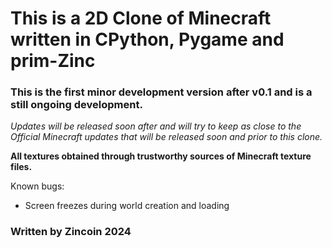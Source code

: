 # This is a 2D Clone of Minecraft written in CPython, Pygame and prim-Zinc

### This is the first minor development version after v0.1 and is a still ongoing development.

_Updates will be released soon after and will try to keep as close to the Official Minecraft updates that will be released soon and prior to this clone._

**All textures obtained through trustworthy sources of Minecraft texture files.**

Known bugs:

- Screen freezes during world creation and loading

### Written by Zincoin 2024
